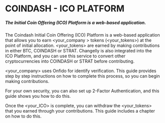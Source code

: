 
# COINDASH - ICO PLATFORM

##### The Initial Coin Offering (ICO) Platform is a web-based application.


The Coindash Initial Coin Offering (ICO) Platform is a web-based application that allows you to earn <your_company > tokens (<your_tokens>) at the point of initial allocation. <your_tokens> are earned by making contributions in either BTC, COINDASH or STRAT. Changelly is also integrated into the ICO Platform, and you can use this service to convert other cryptocurrencies into COINDASH or STRAT before contributing.

<your_company> uses Onfido for identify verification. This guide provides step by step instructions on how to complete this process, so you can begin making contributions.

For your own security, you can also set up 2-Factor Authentication, and this guide shows you how to do this.

Once the <your_ICO> is complete, you can withdraw the <your_tokens> that you earned through your contributions. This guide includes a chapter on how to do this. 

